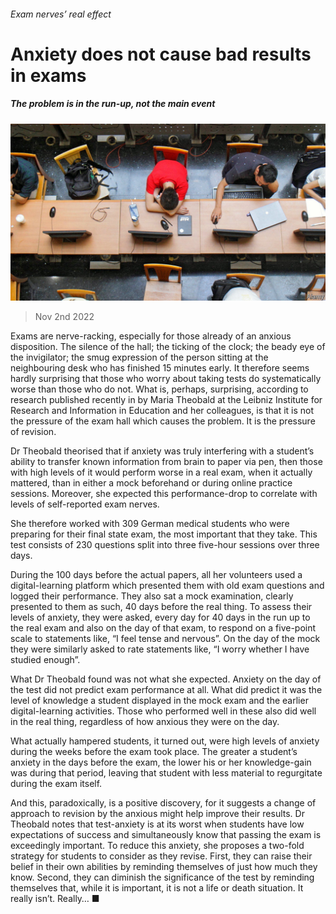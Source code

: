 ###### Exam nerves’ real effect

# Anxiety does not cause bad results in exams 

##### The problem is in the run-up, not the main event 

![image](images/20221105_STP501.jpg) 

> Nov 2nd 2022 

Exams are nerve-racking, especially for those already of an anxious disposition. The silence of the hall; the ticking of the clock; the beady eye of the invigilator; the smug expression of the person sitting at the neighbouring desk who has finished 15 minutes early. It therefore seems hardly surprising that those who worry about taking tests do systematically worse than those who do not. What is, perhaps, surprising, according to research published recently in  by Maria Theobald at the Leibniz Institute for Research and Information in Education and her colleagues, is that it is not the pressure of the exam hall which causes the problem. It is the pressure of revision.

Dr Theobald theorised that if anxiety was truly interfering with a student’s ability to transfer known information from brain to paper via pen, then those with high levels of it would perform worse in a real exam, when it actually mattered, than in either a mock beforehand or during online practice sessions. Moreover, she expected this performance-drop to correlate with levels of self-reported exam nerves.

She therefore worked with 309 German medical students who were preparing for their final state exam, the most important that they take. This test consists of 230 questions split into three five-hour sessions over three days. 

During the 100 days before the actual papers, all her volunteers used a digital-learning platform which presented them with old exam questions and logged their performance. They also sat a mock examination, clearly presented to them as such, 40 days before the real thing. To assess their levels of anxiety, they were asked, every day for 40 days in the run up to the real exam and also on the day of that exam, to respond on a five-point scale to statements like, “I feel tense and nervous”. On the day of the mock they were similarly asked to rate statements like, “I worry whether I have studied enough”.

What Dr Theobald found was not what she expected. Anxiety on the day of the test did not predict exam performance at all. What did predict it was the level of knowledge a student displayed in the mock exam and the earlier digital-learning activities. Those who performed well in these also did well in the real thing, regardless of how anxious they were on the day. 

What actually hampered students, it turned out, were high levels of anxiety during the weeks before the exam took place. The greater a student’s anxiety in the days before the exam, the lower his or her knowledge-gain was during that period, leaving that student with less material to regurgitate during the exam itself. 

And this, paradoxically, is a positive discovery, for it suggests a change of approach to revision by the anxious might help improve their results. Dr Theobald notes that test-anxiety is at its worst when students have low expectations of success and simultaneously know that passing the exam is exceedingly important. To reduce this anxiety, she proposes a two-fold strategy for students to consider as they revise. First, they can raise their belief in their own abilities by reminding themselves of just how much they know. Second, they can diminish the significance of the test by reminding themselves that, while it is important, it is not a life or death situation. It really isn’t. Really… ■


